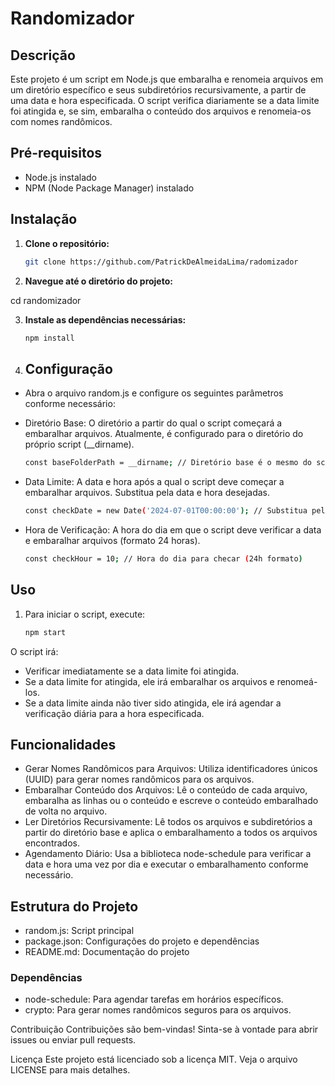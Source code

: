 # Randomizador

## Descrição

Este projeto é um script em Node.js que embaralha e renomeia arquivos em um diretório específico e seus subdiretórios recursivamente, a partir de uma data e hora especificada. O script verifica diariamente se a data limite foi atingida e, se sim, embaralha o conteúdo dos arquivos e renomeia-os com nomes randômicos.

## Pré-requisitos

- Node.js instalado
- NPM (Node Package Manager) instalado

## Instalação

1. **Clone o repositório:**

   ```bash
   git clone https://github.com/PatrickDeAlmeidaLima/radomizador

2. **Navegue até o diretório do projeto:**

cd randomizador

3. **Instale as dependências necessárias:**

    ```bash
    npm install

4. ## **Configuração**

- Abra o arquivo random.js e configure os seguintes parâmetros conforme necessário:

- Diretório Base: O diretório a partir do qual o script começará a embaralhar arquivos. Atualmente, é configurado para o diretório do próprio script (__dirname).

    ```bash
    const baseFolderPath = __dirname; // Diretório base é o mesmo do script

- Data Limite: A data e hora após a qual o script deve começar a embaralhar arquivos. Substitua pela data e hora desejadas.

    ```bash
    const checkDate = new Date('2024-07-01T00:00:00'); // Substitua pela data limite

- Hora de Verificação: A hora do dia em que o script deve verificar a data e embaralhar arquivos (formato 24 horas).

    ```bash
    const checkHour = 10; // Hora do dia para checar (24h formato)

## Uso
1. Para iniciar o script, execute:

    ```bash
    npm start

O script irá:

- Verificar imediatamente se a data limite foi atingida.
- Se a data limite for atingida, ele irá embaralhar os arquivos e renomeá-los.
- Se a data limite ainda não tiver sido atingida, ele irá agendar a verificação diária para a hora especificada.

## Funcionalidades

- Gerar Nomes Randômicos para Arquivos: Utiliza identificadores únicos (UUID) para gerar nomes randômicos para os arquivos.
- Embaralhar Conteúdo dos Arquivos: Lê o conteúdo de cada arquivo, embaralha as linhas ou o conteúdo e escreve o conteúdo embaralhado de volta no arquivo.
- Ler Diretórios Recursivamente: Lê todos os arquivos e subdiretórios a partir do diretório base e aplica o embaralhamento a todos os arquivos encontrados.
- Agendamento Diário: Usa a biblioteca node-schedule para verificar a data e hora uma vez por dia e executar o embaralhamento conforme necessário.

## Estrutura do Projeto

- random.js: Script principal
- package.json: Configurações do projeto e dependências
- README.md: Documentação do projeto

### Dependências
- node-schedule: Para agendar tarefas em horários específicos.
- crypto: Para gerar nomes randômicos seguros para os arquivos.


Contribuição
Contribuições são bem-vindas! Sinta-se à vontade para abrir issues ou enviar pull requests.

Licença
Este projeto está licenciado sob a licença MIT. Veja o arquivo LICENSE para mais detalhes.
